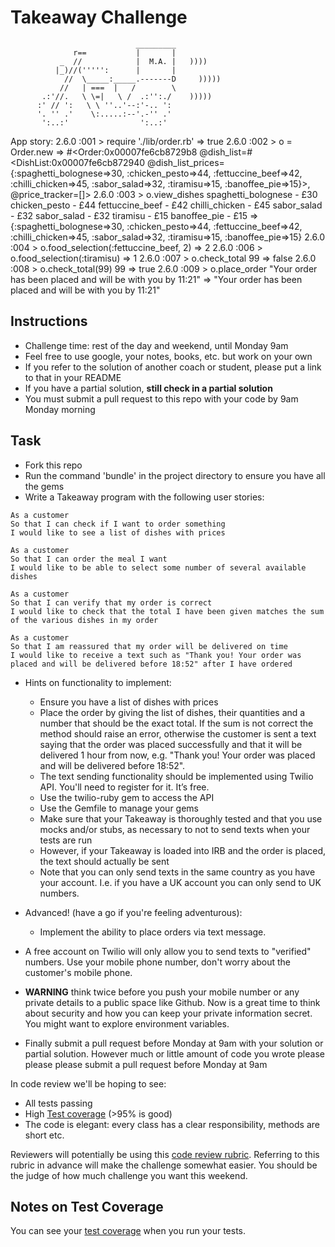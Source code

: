 Takeaway Challenge
==================
```
                            _________
              r==           |       |
           _  //            |  M.A. |   ))))
          |_)//(''''':      |       |
            //  \_____:_____.-------D     )))))
           //   | ===  |   /        \
       .:'//.   \ \=|   \ /  .:'':./    )))))
      :' // ':   \ \ ''..'--:'-.. ':
      '. '' .'    \:.....:--'.-'' .'
       ':..:'                ':..:'

 ```
App story:
2.6.0 :001 > require './lib/order.rb'
 => true
2.6.0 :002 > o = Order.new
 => #<Order:0x00007fe6cb8729b8 @dish_list=#<DishList:0x00007fe6cb872940 @dish_list_prices={:spaghetti_bolognese=>30, :chicken_pesto=>44, :fettuccine_beef=>42, :chilli_chicken=>45, :sabor_salad=>32, :tiramisu=>15, :banoffee_pie=>15}>, @price_tracker=[]>
2.6.0 :003 > o.view_dishes
spaghetti_bolognese - £30
chicken_pesto - £44
fettuccine_beef - £42
chilli_chicken - £45
sabor_salad - £32
sabor_salad - £32
tiramisu - £15
banoffee_pie - £15
 => {:spaghetti_bolognese=>30, :chicken_pesto=>44, :fettuccine_beef=>42, :chilli_chicken=>45, :sabor_salad=>32, :tiramisu=>15, :banoffee_pie=>15}
2.6.0 :004 > o.food_selection(:fettuccine_beef, 2)
 => 2
 2.6.0 :006 > o.food_selection(:tiramisu)
  => 1
 2.6.0 :007 > o.check_total
 99
  => false
 2.6.0 :008 > o.check_total(99)
 99
  => true
  2.6.0 :009 > o.place_order
  "Your order has been placed and will be with you by 11:21"
   => "Your order has been placed and will be with you by 11:21"

Instructions
-------

* Challenge time: rest of the day and weekend, until Monday 9am
* Feel free to use google, your notes, books, etc. but work on your own
* If you refer to the solution of another coach or student, please put a link to that in your README
* If you have a partial solution, **still check in a partial solution**
* You must submit a pull request to this repo with your code by 9am Monday morning

Task
-----

* Fork this repo
* Run the command 'bundle' in the project directory to ensure you have all the gems
* Write a Takeaway program with the following user stories:

```
As a customer
So that I can check if I want to order something
I would like to see a list of dishes with prices

As a customer
So that I can order the meal I want
I would like to be able to select some number of several available dishes

As a customer
So that I can verify that my order is correct
I would like to check that the total I have been given matches the sum of the various dishes in my order

As a customer
So that I am reassured that my order will be delivered on time
I would like to receive a text such as "Thank you! Your order was placed and will be delivered before 18:52" after I have ordered
```

* Hints on functionality to implement:
  * Ensure you have a list of dishes with prices
  * Place the order by giving the list of dishes, their quantities and a number that should be the exact total. If the sum is not correct the method should raise an error, otherwise the customer is sent a text saying that the order was placed successfully and that it will be delivered 1 hour from now, e.g. "Thank you! Your order was placed and will be delivered before 18:52".
  * The text sending functionality should be implemented using Twilio API. You'll need to register for it. It’s free.
  * Use the twilio-ruby gem to access the API
  * Use the Gemfile to manage your gems
  * Make sure that your Takeaway is thoroughly tested and that you use mocks and/or stubs, as necessary to not to send texts when your tests are run
  * However, if your Takeaway is loaded into IRB and the order is placed, the text should actually be sent
  * Note that you can only send texts in the same country as you have your account. I.e. if you have a UK account you can only send to UK numbers.

* Advanced! (have a go if you're feeling adventurous):
  * Implement the ability to place orders via text message.

* A free account on Twilio will only allow you to send texts to "verified" numbers. Use your mobile phone number, don't worry about the customer's mobile phone.

* **WARNING** think twice before you push your mobile number or any private details to a public space like Github. Now is a great time to think about security and how you can keep your private information secret. You might want to explore environment variables.

* Finally submit a pull request before Monday at 9am with your solution or partial solution.  However much or little amount of code you wrote please please please submit a pull request before Monday at 9am


In code review we'll be hoping to see:

* All tests passing
* High [Test coverage](https://github.com/makersacademy/course/blob/master/pills/test_coverage.md) (>95% is good)
* The code is elegant: every class has a clear responsibility, methods are short etc.

Reviewers will potentially be using this [code review rubric](docs/review.md).  Referring to this rubric in advance will make the challenge somewhat easier.  You should be the judge of how much challenge you want this weekend.

Notes on Test Coverage
------------------

You can see your [test coverage](https://github.com/makersacademy/course/blob/master/pills/test_coverage.md) when you run your tests.
